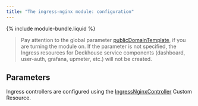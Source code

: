 ```yaml
---
title: "The ingress-nginx module: configuration"
---
```


{% include module-bundle.liquid %}

> Pay attention to the global parameter [publicDomainTemplate](../../deckhouse-configure-global.html#parameters), if you are turning the module on. If the parameter is not specified, the Ingress resources for Deckhouse service components (dashboard, user-auth, grafana, upmeter, etc.) will not be created.

## Parameters

<!-- SCHEMA -->

Ingress controllers are configured using the [IngressNginxController](cr.html#ingressnginxcontroller) Custom Resource.

